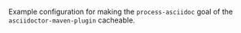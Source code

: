 Example configuration for making the `process-asciidoc` goal of the `asciidoctor-maven-plugin` cacheable.
